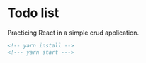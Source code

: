 # Todo list

Practicing React in a simple crud application.

``` html
<!-- yarn install -->
<!--- yarn start --->
```


